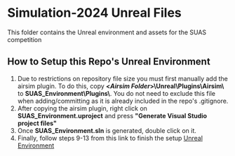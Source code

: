 # Simulation-2024 Unreal Files

This folder contains the Unreal environment and assets for the SUAS competition

## How to Setup this Repo's Unreal Environment
1. Due to restrictions on repository file size you must first manually add the airsim plugin. To do this, copy **\<*Airsim Folder*>\Unreal\Plugins\Airsim\\**  to **SUAS_Environment\Plugins\\**. You do not need to exclude this file when adding/committing as it is already included in the repo's .gitignore.
2. After copying the airsim plugin, right click on **SUAS_Environment.uproject** and press **"Generate Visual Studio project files"**
3. Once **SUAS_Environment.sln** is generated, double click on it.
4. Finally, follow steps 9-13 from this link to finish the setup [Unreal Environment](https://microsoft.github.io/AirSim/unreal_custenv/#:~:text=Below%20are%20the%20instructions%20to%20do%20this%3A%201,chose%20%22Generate%20Visual%20Studio%20project%20files%22%20option.%20)
